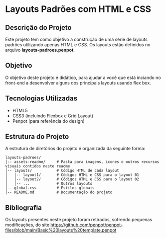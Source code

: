 # Layouts Padrões com HTML e CSS

## Descrição do Projeto

Este projeto tem como objetivo a construção de uma série de layouts padrões utilizando apenas HTML e CSS. Os layouts estão definidos no arquivo **layouts-padroes.penpot**.

## Objetivo

O objetivo deste projeto é didático, para ajudar a você que está inciando no front-end a desenvolver alguns dos principais layouts usando flex box.

## Tecnologias Utilizadas

- HTML5
- CSS3 (incluindo Flexbox e Grid Layout)
- Penpot (para referência do design)

## Estrutura do Projeto

A estrutura de diretórios do projeto é organizada da seguinte forma:

```
layouts-padroes/
│-- assets-readme/     # Pasta para imagens, ícones e outros recursos visuais contidos neste readme
│-- layouts/           # Código HTML de cada layout
│   │-- layout1/       # Códigos HTML e CSS para o layout 01
│   │-- layout2/       # Códigos HTML e CSS para o layout 02
│   │-- ...            # Outros layouts
│-- global.css         # Estilos globais
│-- README.md          # Documentação do projeto
```

## Bibliografia

Os layouts presentes neste projeto foram retirados, sofrendo pequenas modificações, do site <https://github.com/penpot/penpot-files/blob/main/Basic%20layouts%20template.penpot>

